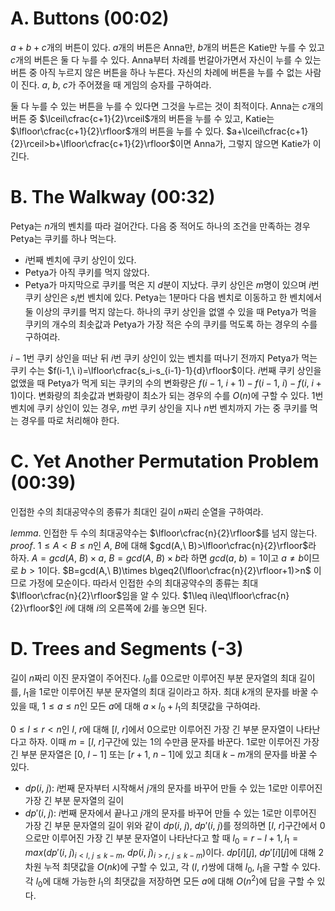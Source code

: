 # A. Buttons (00:02)
$a+b+c$개의 버튼이 있다. $a$개의 버튼은 Anna만, $b$개의 버튼은 Katie만 누를 수 있고 $c$개의 버튼은 둘 다 누를 수 있다. Anna부터 차례를 번갈아가면서 자신이 누를 수 있는 버튼 중 아직 누르지 않은 버튼을 하나 누른다. 자신의 차례에 버튼을 누를 수 없는 사람이 진다. $a,\ b,\ c$가 주어졌을 때 게임의 승자를 구하여라.

둘 다 누를 수 있는 버튼을 누를 수 있다면 그것을 누르는 것이 최적이다. Anna는 $c$개의 버튼 중 $\lceil\cfrac{c+1}{2}\rceil$개의 버튼을 누를 수 있고, Katie는 $\lfloor\cfrac{c+1}{2}\rfloor$개의 버튼을 누를 수 있다. $a+\lceil\cfrac{c+1}{2}\rceil>b+\lfloor\cfrac{c+1}{2}\rfloor$이면 Anna가, 그렇지 않으면 Katie가 이긴다.
# B. The Walkway (00:32)
Petya는 $n$개의 벤치를 따라 걸어간다. 다음 중 적어도 하나의 조건을 만족하는 경우 Petya는 쿠키를 하나 먹는다.
- $i$번째 벤치에 쿠키 상인이 있다.
- Petya가 아직 쿠키를 먹지 않았다.
- Petya가 마지막으로 쿠키를 먹은 지 $d$분이 지났다.
쿠키 상인은 $m$명이 있으며 $i$번 쿠키 상인은 $s_i$번 벤치에 있다.
Petya는 1분마다 다음 벤치로 이동하고 한 벤치에서 둘 이상의 쿠키를 먹지 않는다.
하나의 쿠키 상인을 없앨 수 있을 때 Petya가 먹을 쿠키의 개수의 최솟값과 Petya가 가장 적은 수의 쿠키를 먹도록 하는 경우의 수를 구하여라.

$i-1$번 쿠키 상인을 떠난 뒤 $i$번 쿠키 상인이 있는 벤치를 떠나기 전까지 Petya가 먹는 쿠키 수는 $f(i-1,\ i)=\lfloor\cfrac{s_i-s_{i-1}-1}{d}\rfloor$이다. $i$번째 쿠키 상인을 없앴을 때 Petya가 먹게 되는 쿠키의 수의 변화량은 $f(i-1,\ i+1)-f(i-1,\ i)-f(i,\ i+1)$이다. 변화량의 최솟값과 변화량이 최소가 되는 경우의 수를 $O(n)$에 구할 수 있다.
1번 벤치에 쿠키 상인이 있는 경우, $m$번 쿠키 상인을 지나 $n$번 벤치까지 가는 중 쿠키를 먹는 경우를 따로 처리해야 한다.
# C. Yet Another Permutation Problem (00:39)
인접한 수의 최대공약수의 종류가 최대인 길이 $n$짜리 순열을 구하여라.

$lemma.$ 인접한 두 수의 최대공약수는 $\lfloor\cfrac{n}{2}\rfloor$를 넘지 않는다.
$proof.$ $1\leq A < B\le n$인 $A,\ B$에 대해 $gcd(A,\ B)>\lfloor\cfrac{n}{2}\rfloor$라 하자. $A=gcd(A,\ B)\times a,\ B=gcd(A,\ B)\times b$라 하면 $gcd(a,\ b)=1$이고 $a\neq b$이므로 $b>1$이다. $B=gcd(A,\ B)\times b\geq2(\lfloor\cfrac{n}{2}\rfloor+1)>n$ 이므로 가정에 모순이다.
따라서 인접한 수의 최대공약수의 종류는 최대 $\lfloor\cfrac{n}{2}\rfloor$임을 알 수 있다. $1\leq i\leq\lfloor\cfrac{n}{2}\rfloor$인 $i$에 대해 $i$의 오른쪽에 $2i$를 놓으면 된다.
# D. Trees and Segments (-3)
길이 $n$짜리 이진 문자열이 주어진다. $l_0$를 0으로만 이루어진 부분 문자열의 최대 길이를, $l_1$을 1로만 이루어진 부분 문자열의 최대 길이라고 하자. 최대 $k$개의 문자를 바꿀 수 있을 때, $1\leq a\leq n$인 모든 $a$에 대해 $a\times l_0+l_1$의 최댓값을 구하여라.

$0\leq l\leq r < n$인 $l,\ r$에 대해 $[l,\ r]$에서 0으로만 이루어진 가장 긴 부분 문자열이 나타난다고 하자. 이때 $m=[l,\ r]$구간에 있는 1의 수만큼 문자를 바꾼다. 1로만 이루어진 가장 긴 부분 문자열은 $[0,\ l-1]$ 또는 $[r+1,\ n-1]$에 있고 최대 $k-m$개의 문자를 바꿀 수 있다.
- $dp(i,\ j):$ $i$번째 문자부터 시작해서 $j$개의 문자를 바꾸어 만들 수 있는 1로만 이루어진 가장 긴 부분 문자열의 길이
- $dp'(i,\ j):$ $i$번째 문자에서 끝나고 $j$개의 문자를 바꾸어 만들 수 있는 1로만 이루어진 가장 긴 부문 문자열의 길이
위와 같이 $dp(i,\ j),\ dp'(i,\ j)$를 정의하면 $[l,\ r]$구간에서 0으로만 이루어진 가장 긴 부분 문자열이 나타난다고 할 때 $l_0=r-l+1, l_1=max(dp'(i,\ j)_{i < l,\ j\leq k-m},\ dp(i,\ j)_{i>r,\ j\leq k-m})$이다.  $dp[i][j],\ dp'[i][j]$에 대해 2차원 누적 최댓값을 $O(nk)$에 구할 수 있고, 각 $(l,\ r)$쌍에 대해 $l_0,\ l_1$을 구할 수 있다. 각 $l_0$에 대해 가능한 $l_1$의 최댓값을 저장하면 모든 $a$에 대해 $O(n^2)$에 답을 구할 수 있다.
